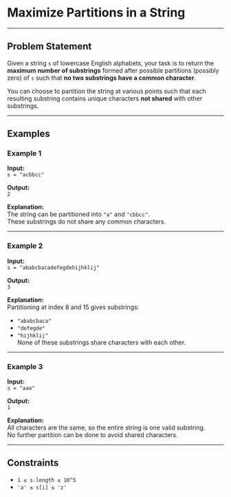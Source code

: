 # Maximize Partitions in a String

---

## Problem Statement

Given a string `s` of lowercase English alphabets, your task is to return the **maximum number of substrings** formed after possible partitions (possibly zero) of `s` such that **no two substrings have a common character**.

You can choose to partition the string at various points such that each resulting substring contains unique characters **not shared** with other substrings.

---

## Examples

### Example 1

**Input:**  
`s = "acbbcc"`  

**Output:**  
`2`  

**Explanation:**  
The string can be partitioned into `"a"` and `"cbbcc"`.  
These substrings do not share any common characters.

---

### Example 2

**Input:**  
`s = "ababcbacadefegdehijhklij"`  

**Output:**  
`3`  

**Explanation:**  
Partitioning at index 8 and 15 gives substrings:  
- `"ababcbaca"`
- `"defegde"`
- `"hijhklij"`  
None of these substrings share characters with each other.

---

### Example 3

**Input:**  
`s = "aaa"`  

**Output:**  
`1`  

**Explanation:**  
All characters are the same, so the entire string is one valid substring.  
No further partition can be done to avoid shared characters.

---

## Constraints

- `1 ≤ s.length ≤ 10^5`  
- `'a' ≤ s[i] ≤ 'z'`  
